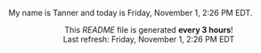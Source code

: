 My name is Tanner and today is Friday, November 1, 2:26 PM EDT.

<p align="center">This <i>README</i> file is generated <b>every 3 hours</b>!</br>Last refresh: Friday, November 1, 2:26 PM EDT<br /></p>
